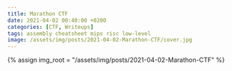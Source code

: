 ```yaml
---
title: Marathon CTF
date: 2021-04-02 00:40:00 +0200
categories: [CTF, Writeups]
tags: assembly cheatsheet mips risc low-level
image: /assets/img/posts/2021-04-02-Marathon-CTF/cover.jpg
---
```

{% assign img_root = "/assets/img/posts/2021-04-02-Marathon-CTF" %}
